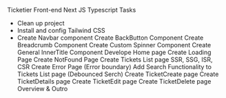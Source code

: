 Ticketier Front-end Next JS Typescript
Tasks

- Clean up project
- Install and config Tailwind CSS
- Create Navbar component
  Create BackButton Component
  Create Breadcrumb Component
  Create Custom Spinner Component
  Create General InnerTitle Component
  Develope Home page
  Create Loading Page
  Create NotFound Page
  Create Tickets List page
  SSR, SSG, ISR, CSR
  Create Error Page (Error boundary)
  Add Search Functionality to Tickets List page (Debounced Serch)
  Create TicketCreate page
  Create TicketDetails page
  Create TicketEdit page
  Create TicketDelete page
  Overview & Outro

